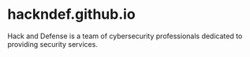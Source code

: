 # hackndef.github.io
Hack and Defense is a team of cybersecurity professionals dedicated to providing security services.
